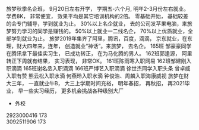 旅梦秋季名企班， 9月20日左右开学， 学期五-六个月, 明年2-3月份左右就业。 
学费8K， 非常便宜， 效果平均是其它培训机构的2倍。
零基础开始， 基础较差的会专门辅导，学到就业为止。 
30%以上名企就业， 去的公司发苹果电脑，来旅梦努力学习的同学是赚钱的。
50%以上就业一二线名企， 70%以上优质就业，全部学到就业为止。 
旅梦2019年集齐了阿里，腾讯，百度，滴滴， 京东就业，在东理，财大四年来，连年， 创造就业“神话”。来旅梦， 去名企。
165班 邹豪豪同学在腾讯拿下最佳实习生， 已成功转正， 在为马化腾的男人。 
162班郭逢源， 阿里转正下周就有结果， 实习表现， 非常OK。
161班陈雨寒入职网易
162班邹建刚入职滴滴
165班谢名丞入职滴滴
166班严博艺入职滴滴
徐世杰同学入职头条
曾卓威入职有赞
熊云松入职水滴
何燕玲入职水滴
钟俊浩、周麟入职海康威视
旅梦在财大三年， 一直就业牛B， 大三上学期时间充裕， 明年春招， 再秋招， 再2021毕业， 早一些实习经历， 更多机会挑战各种级别大厂


- 外校

2923000416   173  
3092511906  173 



